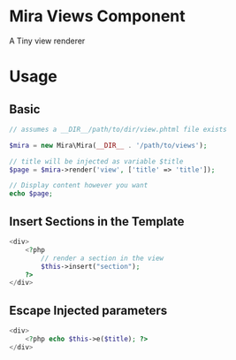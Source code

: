# Mira Views Component
A Tiny view renderer

# Usage

## Basic
```php
// assumes a __DIR__/path/to/dir/view.phtml file exists

$mira = new Mira\Mira(__DIR__ . '/path/to/views');

// title will be injected as variable $title
$page = $mira->render('view', ['title' => 'title']);

// Display content however you want
echo $page;
```

## Insert Sections in the Template
```php
<div> 
    <?php
        // render a section in the view
        $this->insert("section"); 
    ?>
</div>
```

## Escape Injected parameters
```php
<div>
    <?php echo $this->e($title); ?>
</div>
```